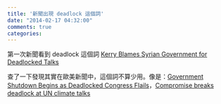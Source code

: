 ```yaml
---
title: '新聞出現 deadlock 這個詞'
date: "2014-02-17 04:32:00"
comments: true
categories: 
---
```

第一次新聞看到 deadlock 這個詞
[Kerry Blames Syrian Government for Deadlocked Talks](http://www.nytimes.com/2014/02/17/world/middleeast/syria.html)

查了一下發現其實在歐美新聞中，這個詞不算少用。像是：[Government Shutdown Begins as Deadlocked Congress Flails](http://www.bloomberg.com/news/2013-10-01/government-shutdown-begins-as-deadlocked-congress-flails.html)，[Compromise breaks deadlock at UN climate talks](http://www.foxnews.com/world/2013/11/23/compromise-breaks-deadlock-at-un-climate-talks/)